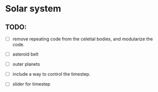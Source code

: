 # Solar system

## TODO:
- [ ] remove repeating code from the celetial bodies, and modularize the code.
- [ ] asteroid belt
- [ ] outer planets
- [ ] include a way to control the timestep.
- [ ] slider for timestep

